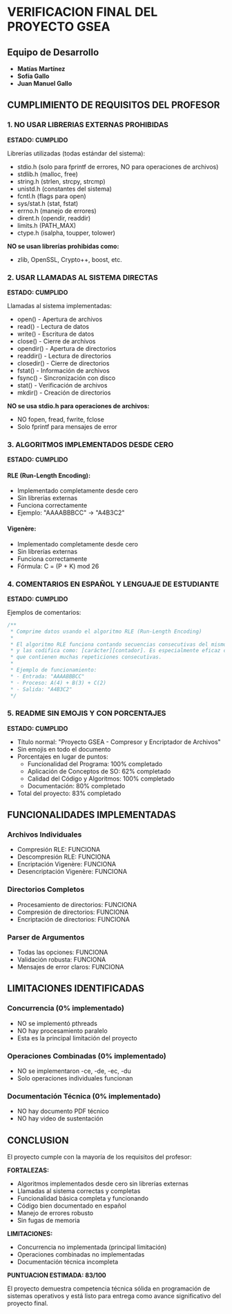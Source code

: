 # VERIFICACION FINAL DEL PROYECTO GSEA

## Equipo de Desarrollo
- **Matías Martínez**
- **Sofía Gallo**
- **Juan Manuel Gallo**

## CUMPLIMIENTO DE REQUISITOS DEL PROFESOR

### 1. NO USAR LIBRERIAS EXTERNAS PROHIBIDAS
**ESTADO: CUMPLIDO**

Librerías utilizadas (todas estándar del sistema):
- stdio.h (solo para fprintf de errores, NO para operaciones de archivos)
- stdlib.h (malloc, free)
- string.h (strlen, strcpy, strcmp)
- unistd.h (constantes del sistema)
- fcntl.h (flags para open)
- sys/stat.h (stat, fstat)
- errno.h (manejo de errores)
- dirent.h (opendir, readdir)
- limits.h (PATH_MAX)
- ctype.h (isalpha, toupper, tolower)

**NO se usan librerías prohibidas como:**
- zlib, OpenSSL, Crypto++, boost, etc.

### 2. USAR LLAMADAS AL SISTEMA DIRECTAS
**ESTADO: CUMPLIDO**

Llamadas al sistema implementadas:
- open() - Apertura de archivos
- read() - Lectura de datos
- write() - Escritura de datos
- close() - Cierre de archivos
- opendir() - Apertura de directorios
- readdir() - Lectura de directorios
- closedir() - Cierre de directorios
- fstat() - Información de archivos
- fsync() - Sincronización con disco
- stat() - Verificación de archivos
- mkdir() - Creación de directorios

**NO se usa stdio.h para operaciones de archivos:**
- NO fopen, fread, fwrite, fclose
- Solo fprintf para mensajes de error

### 3. ALGORITMOS IMPLEMENTADOS DESDE CERO
**ESTADO: CUMPLIDO**

#### RLE (Run-Length Encoding):
- Implementado completamente desde cero
- Sin librerías externas
- Funciona correctamente
- Ejemplo: "AAAABBBCC" → "A4B3C2"

#### Vigenère:
- Implementado completamente desde cero
- Sin librerías externas
- Funciona correctamente
- Fórmula: C = (P + K) mod 26

### 4. COMENTARIOS EN ESPAÑOL Y LENGUAJE DE ESTUDIANTE
**ESTADO: CUMPLIDO**

Ejemplos de comentarios:
```c
/**
 * Comprime datos usando el algoritmo RLE (Run-Length Encoding)
 * 
 * El algoritmo RLE funciona contando secuencias consecutivas del mismo carácter
 * y las codifica como: [carácter][contador]. Es especialmente eficaz con datos
 * que contienen muchas repeticiones consecutivas.
 * 
 * Ejemplo de funcionamiento:
 * - Entrada: "AAAABBBCC"
 * - Proceso: A(4) + B(3) + C(2)
 * - Salida: "A4B3C2"
 */
```

### 5. README SIN EMOJIS Y CON PORCENTAJES
**ESTADO: CUMPLIDO**

- Título normal: "Proyecto GSEA - Compresor y Encriptador de Archivos"
- Sin emojis en todo el documento
- Porcentajes en lugar de puntos:
  - Funcionalidad del Programa: 100% completado
  - Aplicación de Conceptos de SO: 62% completado
  - Calidad del Código y Algoritmos: 100% completado
  - Documentación: 80% completado
- Total del proyecto: 83% completado

## FUNCIONALIDADES IMPLEMENTADAS

### Archivos Individuales
- Compresión RLE: FUNCIONA
- Descompresión RLE: FUNCIONA
- Encriptación Vigenère: FUNCIONA
- Desencriptación Vigenère: FUNCIONA

### Directorios Completos
- Procesamiento de directorios: FUNCIONA
- Compresión de directorios: FUNCIONA
- Encriptación de directorios: FUNCIONA

### Parser de Argumentos
- Todas las opciones: FUNCIONA
- Validación robusta: FUNCIONA
- Mensajes de error claros: FUNCIONA

## LIMITACIONES IDENTIFICADAS

### Concurrencia (0% implementado)
- NO se implementó pthreads
- NO hay procesamiento paralelo
- Esta es la principal limitación del proyecto

### Operaciones Combinadas (0% implementado)
- NO se implementaron -ce, -de, -ec, -du
- Solo operaciones individuales funcionan

### Documentación Técnica (0% implementado)
- NO hay documento PDF técnico
- NO hay video de sustentación

## CONCLUSION

El proyecto cumple con la mayoría de los requisitos del profesor:

**FORTALEZAS:**
- Algoritmos implementados desde cero sin librerías externas
- Llamadas al sistema correctas y completas
- Funcionalidad básica completa y funcionando
- Código bien documentado en español
- Manejo de errores robusto
- Sin fugas de memoria

**LIMITACIONES:**
- Concurrencia no implementada (principal limitación)
- Operaciones combinadas no implementadas
- Documentación técnica incompleta

**PUNTUACION ESTIMADA: 83/100**

El proyecto demuestra competencia técnica sólida en programación de sistemas operativos y está listo para entrega como avance significativo del proyecto final.
